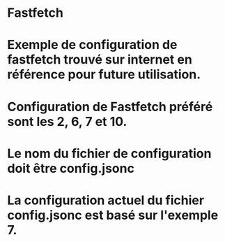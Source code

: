 # Fastfetch

# Exemple de configuration de fastfetch trouvé sur internet en référence pour future utilisation.
# Configuration de Fastfetch préféré sont les 2, 6, 7 et 10.

# Le nom du fichier de configuration doit être config.jsonc

# La configuration actuel du fichier config.jsonc est basé sur l'exemple 7.
